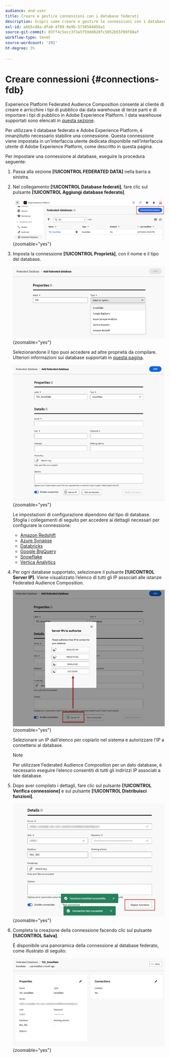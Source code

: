 ```yaml
---
audience: end-user
title: Creare e gestire connessioni con i database federati
description: Scopri come creare e gestire le connessioni con i database federati
exl-id: ab65cd8a-dfa0-4f09-8e9b-5730564050a1
source-git-commit: 03ff4c5ecc3f3a5f59dd820fc5052b55f09f88af
workflow-type: tm+mt
source-wordcount: '291'
ht-degree: 3%

---
```


# Creare connessioni {#connections-fdb}

Experience Platform Federated Audience Composition consente al cliente di creare e arricchire i tipi di pubblico dai data warehouse di terze parti e di importare i tipi di pubblico in Adobe Experience Platform. I data warehouse supportati sono elencati in [questa sezione](../start/access-prerequisites.md#supported-systems).

Per utilizzare il database federato e Adobe Experience Platform, è innanzitutto necessario stabilire una connessione. Questa connessione viene impostata in un’interfaccia utente dedicata disponibile nell’interfaccia utente di Adobe Experience Platform, come descritto in questa pagina.

Per impostare una connessione al database, eseguire la procedura seguente:

1. Passa alla sezione **[!UICONTROL FEDERATED DATA]** nella barra a sinistra.

1. Nel collegamento **[!UICONTROL Database federati]**, fare clic sul pulsante **[!UICONTROL Aggiungi database federato]**.

   ![](assets/connections_list.png){zoomable="yes"}

1. Imposta la connessione **[!UICONTROL Proprietà]**, con il nome e il tipo del database.

   ![](assets/connections_name.png){zoomable="yes"}

   Selezionandone il tipo puoi accedere ad altre proprietà da compilare. Ulteriori informazioni sui database supportati in [questa pagina](federated-db.md).

   ![](assets/connections_details.png){zoomable="yes"}

   Le impostazioni di configurazione dipendono dal tipo di database. Sfoglia i collegamenti di seguito per accedere ai dettagli necessari per configurare la connessione:

   * [Amazon Redshift](federated-db.md#amazon-redshift)
   * [Azure Synapse](federated-db.md#azure-synapse-redshift)
   * [Databricks](federated-db.md#databricks)
   * [Google BigQuery](federated-db.md#google-big-query)
   * [Snowflake](federated-db.md#snowflake)
   * [Vertica Analytics](federated-db.md#vertica-analytics)

1. Per ogni database supportato, selezionare il pulsante **[!UICONTROL Server IP]**. Viene visualizzato l’elenco di tutti gli IP associati alle istanze Federated Audience Composition.

   ![](assets/connections_server_IPs.png){zoomable="yes"}

   Selezionare un IP dall&#39;elenco per copiarlo nel sistema e autorizzare l&#39;IP a connettersi al database.

   >[!NOTE]
   >
   >Per utilizzare Federated Audience Composition per un dato database, è necessario eseguire l’elenco consentiti di tutti gli indirizzi IP associati a tale database.

1. Dopo aver compilato i dettagli, fare clic sul pulsante **[!UICONTROL Verifica connessione]** e sul pulsante **[!UICONTROL Distribuisci funzioni]**.

   ![](assets/connections_testdeploy.png){zoomable="yes"}

1. Completa la creazione della connessione facendo clic sul pulsante **[!UICONTROL Salva]**.

   È disponibile una panoramica della connessione al database federato, come illustrato di seguito:

   ![](assets/connections_overview.png){zoomable="yes"}

